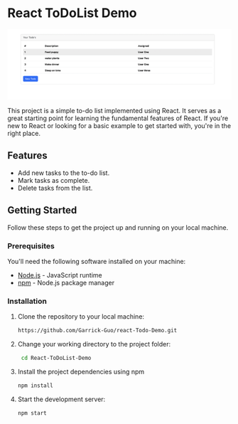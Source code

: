 # React ToDoList Demo

![Doto List](public/todolist.png)

This project is a simple to-do list implemented using React. It serves as a great starting point for learning the fundamental features of React. If you're new to React or looking for a basic example to get started with, you're in the right place.

## Features

- Add new tasks to the to-do list.
- Mark tasks as complete.
- Delete tasks from the list.

## Getting Started

Follow these steps to get the project up and running on your local machine.

### Prerequisites

You'll need the following software installed on your machine:

- [Node.js](https://nodejs.org/) - JavaScript runtime
- [npm](https://www.npmjs.com/) - Node.js package manager

### Installation

1. Clone the repository to your local machine:

   ```bash
   https://github.com/Garrick-Guo/react-Todo-Demo.git
   ```

2. Change your working directory to the project folder:
   ```bash
    cd React-ToDoList-Demo
   ```
3. Install the project dependencies using npm
   ```bash
   npm install
   ```
4. Start the development server:
   ```bash
   npm start


